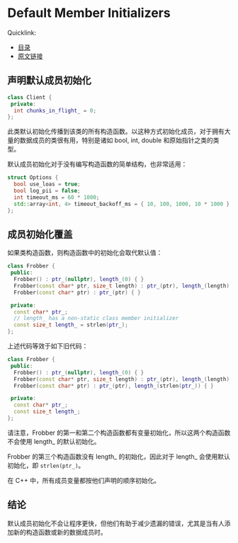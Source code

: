 # Default Member Initializers

Quicklink:

- [目录](../readme.md)
- [原文链接](https://abseil.io/tips/55)

## 声明默认成员初始化

```cpp
class Client {
 private:
  int chunks_in_flight_ = 0;
};
```

此类默认初始化传播到该类的所有构造函数。以这种方式初始化成员，对于拥有大量的数据成员的类很有用，特别是诸如 bool, int, double 和原始指针之类的类型。

默认成员初始化对于没有编写构造函数的简单结构，也非常适用：

```cpp
struct Options {
  bool use_loas = true;
  bool log_pii = false;
  int timeout_ms = 60 * 1000;
  std::array<int, 4> timeout_backoff_ms = { 10, 100, 1000, 10 * 1000 };
};
```

## 成员初始化覆盖

如果类构造函数，则构造函数中的初始化会取代默认值：

```cpp
class Frobber {
 public:
  Frobber() : ptr_(nullptr), length_(0) { }
  Frobber(const char* ptr, size_t length) : ptr_(ptr), length_(length) { }
  Frobber(const char* ptr) : ptr_(ptr) { }

 private:
  const char* ptr_;
  // length_ has a non-static class member initializer
  const size_t length_ = strlen(ptr_);
};
```

上述代码等效于如下旧代码：

```cpp
class Frobber {
 public:
  Frobber() : ptr_(nullptr), length_(0) { }
  Frobber(const char* ptr, size_t length) : ptr_(ptr), length_(length) { }
  Frobber(const char* ptr) : ptr_(ptr), length_(strlen(ptr_)) { }

 private:
  const char* ptr_;
  const size_t length_;
};
```

请注意，Frobber 的第一和第二个构造函数都有变量初始化，所以这两个构造函数不会使用 length_ 的默认初始化。

Frobber 的第三个构造函数没有 length_ 的初始化，因此对于 length_ 会使用默认初始化，即 `strlen(ptr_)`。

在 C++ 中，所有成员变量都按他们声明的顺序初始化。

## 结论

默认成员初始化不会让程序更快，但他们有助于减少遗漏的错误，尤其是当有人添加新的构造函数或新的数据成员时。

